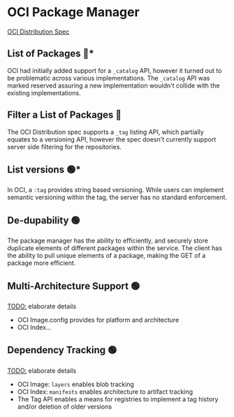 # OCI Package Manager

[OCI Distribution Spec](https://github.com/opencontainers/distribution-spec)

## List of Packages :red_circle:*

OCI had initially added support for a `_catalog` API, however it turned out to be problematic across various implementations. The `_catalog` API was marked reserved assuring a new implementation wouldn't collide with the existing implementations.

## Filter a List of Packages :red_circle:

The OCI Distribution spec supports a `_tag` listing API, which partially equates to a versioning API, however the spec doesn't currently support server side filtering for the repositories.

## List versions :green_circle:*

In OCI, a `:tag` provides string based versioning. While users can implement semantic versioning within the tag, the server has no standard enforcement.

## De-dupability :green_circle:

The package manager has the ability to efficiently, and securely store duplicate elements of different packages within the service. The client has the ability to pull unique elements of a package, making the GET of a package more efficient.

## Multi-Architecture Support :green_circle:

<TODO:> elaborate details

- OCI Image.config provides for platform and architecture
- OCI Index...

## Dependency Tracking :green_circle:

<TODO:> elaborate details

- OCI Image: `layers` enables blob tracking
- OCI Index: `manifests` enables architecture to artifact tracking
- The Tag API enables a means for registries to implement a tag history and/or deletion of older versions